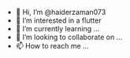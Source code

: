 - 👋 Hi, I’m @haiderzaman073
- 👀 I’m interested in a flutter
- 🌱 I’m currently learning ...
- 💞️ I’m looking to collaborate on ...
- 📫 How to reach me ...

<!---
haiderzaman073/haiderzaman073 is a ✨ special ✨ repository because its `README.md` (this file) appears on your GitHub profile.
You can click the Preview link to take a look at your changes.
--->
